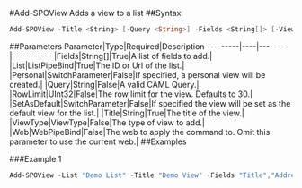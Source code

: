 #Add-SPOView
Adds a view to a list
##Syntax
```powershell
Add-SPOView -Title <String> [-Query <String>] -Fields <String[]> [-ViewType <ViewType>] [-RowLimit <UInt32>] [-Personal [<SwitchParameter>]] [-SetAsDefault [<SwitchParameter>]] [-Web <WebPipeBind>] -List <ListPipeBind>
```


##Parameters
Parameter|Type|Required|Description
---------|----|--------|-----------
|Fields|String[]|True|A list of fields to add.|
|List|ListPipeBind|True|The ID or Url of the list.|
|Personal|SwitchParameter|False|If specified, a personal view will be created.|
|Query|String|False|A valid CAML Query.|
|RowLimit|UInt32|False|The row limit for the view. Defaults to 30.|
|SetAsDefault|SwitchParameter|False|If specified the view will be set as the default view for the list.|
|Title|String|True|The title of the view.|
|ViewType|ViewType|False|The type of view to add.|
|Web|WebPipeBind|False|The web to apply the command to. Omit this parameter to use the current web.|
##Examples

###Example 1
```powershell
Add-SPOView -List "Demo List" -Title "Demo View" -Fields "Title","Address"
```

